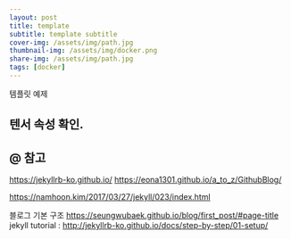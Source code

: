 ```yaml
---
layout: post
title: template 
subtitle: template subtitle
cover-img: /assets/img/path.jpg
thumbnail-img: /assets/img/docker.png
share-img: /assets/img/path.jpg
tags: [docker]
---
```

템플릿 예제

## 텐서 속성 확인.


## @ 참고
https://jekyllrb-ko.github.io/
https://eona1301.github.io/a_to_z/GithubBlog/


https://namhoon.kim/2017/03/27/jekyll/023/index.html

블로그 기본 구조
https://seungwubaek.github.io/blog/first_post/#page-title
jekyll tutorial : http://jekyllrb-ko.github.io/docs/step-by-step/01-setup/